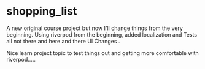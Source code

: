 # shopping_list

A new original course project but now I'll change things from the very beginning. Using riverpod from the beginning, added localization and Tests all not there and here and there UI Changes .

Nice learn project topic to test things out and getting more comfortable with riverpod.....

